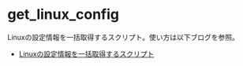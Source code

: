 # get_linux_config
Linuxの設定情報を一括取得するスクリプト。使い方は以下ブログを参照。

- [Linuxの設定情報を一括取得するスクリプト](https://tech-mmmm.blogspot.com/2022/05/linux.html)
